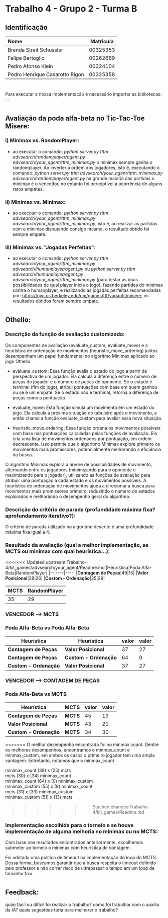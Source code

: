 # Trabalho 4 - Grupo 2 - Turma B

## Identificação

| Nome                           | Matricula   |
| :----------------------------- | :---------: |
| Brenda Streit Schussler        | 00325353    |
| Felipe Bertoglio               | 00262669    |
| Pedro Afonso Klein             | 00324104    |
| Pedro Henrique Casarotto Rigon | 00325358    |

#
Para executar a nossa implementação é necessário importar as bibliotecas: ...

#
## Avaliação da poda alfa-beta no Tic-Tac-Toe Misere:
### i) Minimax vs. RandomPlayer:
* ao executar o comando: _python server.py tttm advsearch/randomplayer/agent.py advsearch/your_agent/tttm_minimax.py_ o minimax sempre ganha o randomplayer. Ao inverter a ordem dos jogadores, isto é, executando o comando: _python server.py tttm advsearch/your_agent/tttm_minimax.py advsearch/randomplayer/agent.py_ na grande maioria das partidas o minimax é o vencedor,  no entanto foi perceptível a ocorrência de alguns raros empates.



### ii) Minimax vs. Minimax: 
* ao executar o comando: _python server.py tttm advsearch/your_agent/tttm_minimax.py advsearch/your_agent/tttm_minimax.py_, isto é, ao realizar as partidas com o minimax disputando consigo mesmo, o resultado obtido foi sempre empate.


### iii) Minimax vs. "Jogadas Perfeitas": 
* ao executar o comando: _python server.py tttm advsearch/your_agent/tttm_minimax.py advsearch/humanplayer/agent.py_ ou _python server.py tttm advsearch/humanplayer/agent.py advsearch/your_agent/tttm_minimax.py_ (para testar as duas possibilidades de qual player inicia o jogo), fazendo partidas do minimax contra o humanplayer, e realizando as jogadas perfeitas recomendadas por: https://nyc.cs.berkeley.edu/uni/games/ttt/variants/misere, os resultados obtidos foram sempre empate. 

#
## Othello: 
### Descrição da função de avaliação customizada: 

Os componentes de avaliação (evaluate_custom, evaluate_move) e a heurística de ordenação de movimentos (heuristic_move_ordering) juntos desempenham um papel fundamental no algoritmo Minimax aplicado ao jogo Othello.

* evaluate_custom: Essa função avalia o estado do jogo a partir da perspectiva de um jogador. Ela calcula a diferença entre o número de peças do jogador e o número de peças do oponente. Se o estado é terminal (fim do jogo), atribui pontuações com base em quem ganhou ou se é um empate. Se o estado não é terminal, retorna a diferença de peças como a pontuação.

* evaluate_move: Esta função simula um movimento em um estado do jogo. Ela calcula a próxima situação do tabuleiro após o movimento, e então chama a função evaluate_custom para avaliar essa nova situação.

* heuristic_move_ordering: Essa função ordena os movimentos possíveis com base nas pontuações calculadas pelas funções de avaliação. Ela cria uma lista de movimentos ordenados por pontuação, em ordem decrescente. Isso permite que o algoritmo Minimax explore primeiro os movimentos mais promissores, potencialmente melhorando a eficiência da busca.

O algoritmo Minimax explora a árvore de possibilidades de movimento, alternando entre os jogadores (minimizando para o oponente e maximizando para o jogador), utilizando as funções de avaliação para atribuir uma pontuação a cada estado e os movimentos possíveis. A heurística de ordenação de movimentos ajuda a direcionar a busca para movimentos mais promissores primeiro, reduzindo o número de estados explorados e melhorando o desempenho geral do algoritmo.

### Descrição do critério de parada (profundidade máxima fixa? aprofundamento iterativo?):  

O critério de parada utilizado no algoritmo descrito é uma profundidade máxima fixa igual a 4.

### Resultado da avaliação (qual a melhor implementação, se MCTS ou minimax com qual heurística...):

<<<<<<< Updated upstream:Trabalho-4/kit_games/advsearch/your_agent/Readme.md
|Heurística|Poda Alfa-Beta|RandomPlayer|
|--|----|----|
|**Contagem de Peças**|49|15|
|**Valor Posicional**|38|26|
|**Custom - Ordenação**|35|29|

|MCTS|RandomPlayer|
|----|----|
|35|29|

### VENCEDOR --> MCTS

### Poda Alfa-Beta vs Poda Alfa-Beta

|Heurística|Heurística|valor|valor|
|--|----|----|----|
|**Contagem de Peças**|**Valor Posicional**|37|27|
|**Contagem de Peças**|**Custom - Ordenação**|64|0|
|**Custom - Ordenação**|**Valor Posicional**|37|27|

### VENCEDOR --> CONTAGEM DE PEÇAS

### Poda Alfa-Beta vs MCTS

|Heurística|MCTS|valor|valor|
|--|----|----|----|
|**Contagem de Peças**|**MCTS**|45|19|
|**Valor Posicional**|**MCTS**|43|21|
|**Custom - Ordenação**|**MCTS**|34|30|



=======
O melhor desempenho encontrado foi no minmax count. Dentre os melhores desempenhos, encontramos o minmax_count e minmax_custom, em ambos os casos o primeiro jogador tem uma ampla vantagem. Entretanto, notamos que o minmax_count

 minimax_count (39) x (25) mcts  
 mcts (30) x (34) minimax_count  
 minimax_count (64) x (0) minimax_custom  
 minimax_custom (55) x (9) minimax_count  
 mcts (31) x (33) minimax_custom  
 minimax_custom (51) x (13) mcts  
>>>>>>> Stashed changes:Trabalho-4/kit_games/Readme.md
### Implementação escolhida para o torneio e se houve implementação de alguma melhoria no minimax ou no MCTS: 

Com base nos resultados encontrados anteriormente, escolhemos submeter ao torneio o minimax com heuristica de contagem. 

Foi adotada uma política de timeout na implementação do loop do MCTS. Dessa forma, buscamos garantir que a busca respeita o timeout definido pelo professor e não correr risco de ultrapassar o tempo em um loop de tamanho fixo.

#
## Feedback: 
quão fácil ou difícil foi realizar o trabalho? como foi trabalhar com o auxílio
da IA? quais sugestões teria para melhorar o trabalho? 

